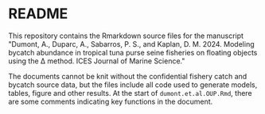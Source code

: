 # README

This repository contains the Rmarkdown source files for the manuscript "Dumont, A., Duparc, A., Sabarros, P. S., and Kaplan, D. M. 2024. Modeling bycatch abundance in tropical tuna purse seine fisheries on floating objects using the Δ method. ICES Journal of Marine Science."

The documents cannot be knit without the confidential fishery catch and bycatch source data, but the files include all code used to generate models, tables, figure and other results. At the start of `dumont.et.al.OUP.Rmd`, there are some comments indicating key functions in the document.
